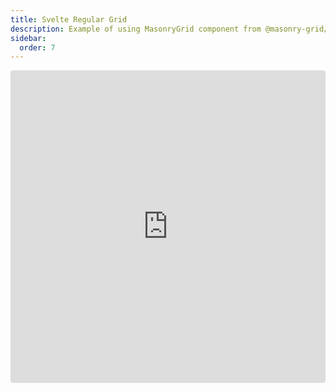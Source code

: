 ```yaml
---
title: Svelte Regular Grid
description: Example of using MasonryGrid component from @masonry-grid/svelte
sidebar:
  order: 7
---
```


<iframe
  src="https://stackblitz.com/github/TrigenSoftware/masonry-grid/tree/main/examples/svelte-regular?embed=1&file=App.svelte&view=preview"
  style="width: 100%; height: 500px; border: 0; border-radius: 4px; overflow: hidden;"
  title="Masonry Grid - Svelte Regular Example"
  allow="accelerometer; ambient-light-sensor; camera; encrypted-media; geolocation; gyroscope; hid; microphone; midi; payment; usb; vr; xr-spatial-tracking"
  sandbox="allow-forms allow-modals allow-popups allow-presentation allow-same-origin allow-scripts"
></iframe>
